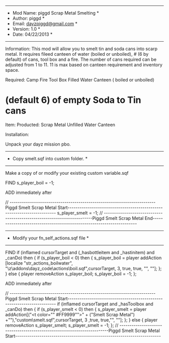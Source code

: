*****************************************
* Mod Name:  piggd Scrap Metal Smelting *
* Author: piggd  						*
* Email: dayzpiggd@gmail.com			*
* Version: 1.0							*
* Date:	04/22/2013						*
*****************************************

Information:
This mod will allow you to smelt tin and soda cans into scarp metal.  It requires fileed canteen of water (boiled or unboiled), # (6 by default) of cans, tool box and a fire. 
The number of cans required can be adjusted from 1 to 11.  11 is max based on canteen requirement and inventory space.

Required:
Camp Fire
Tool Box
Filled Water Canteen ( boiled or unboiled)
# (default 6) of empty Soda to Tin cans

Item: Producted:
Scrap Metal 
Unfilled Water Canteen

Installation:

Unpack your dayz mission pbo.

***************************************
* Copy smelt.sqf  into custom folder. *
***************************************

Make a copy of or modify your existing custom variable.sqf

FIND
	s_player_boil =			-1;

ADD immediately after

// ------------------------------------------------------------------------Piggd Smelt Scrap Metal Start------------------------------------------------------------------------
	s_player_smelt =		-1;
// ------------------------------------------------------------------------Piggd Smelt Scrap Metal End----------------------------------------------------------------------

****************************************
* Modify your fn_self_actions.sqf file *
****************************************

FIND
	if (inflamed cursorTarget and (_hasbottleitem and _hastinitem) and _canDo) then {
		if (s_player_boil < 0) then {
			s_player_boil = player addAction [localize "str_actions_boilwater", "\z\addons\dayz_code\actions\boil.sqf",cursorTarget, 3, true, true, "", ""];
		};
	} else {
		player removeAction s_player_boil;
		s_player_boil = -1;
	};

ADD immediately after

// ------------------------------------------------------------------------Piggd Smelt Scrap Metal Start------------------------------------------------------------------------
if (inflamed cursorTarget and _hasToolbox and _canDo) then {
		if (s_player_smelt < 0) then {
			s_player_smelt = player addAction[("<t color=""	#FF9999"">" + ("Smelt Scrap Metal") +"</t>"),"custom\smelt.sqf",cursorTarget, 3 ,true, true,"", ""];
		};
	} else {
		player removeAction s_player_smelt;
		s_player_smelt = -1;
	};
// ------------------------------------------------------------------------Piggd Smelt Scrap Metal Start------------------------------------------------------------------------

